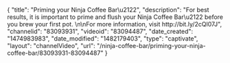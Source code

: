 {
    "title": "Priming your Ninja Coffee Bar\u2122",
    "description": "For best results, it is important to prime and flush your Ninja Coffee Bar\u2122 before you brew your first pot. \n\nFor more information, visit http:\/\/bit.ly\/2cQl07J",
    "channelid": "83093931",
    "videoid": "83094487",
    "date_created": "1474983983",
    "date_modified": "1482179403",
    "type": "captivate",
    "layout": "channelVideo",
    "url": "\/ninja-coffee-bar\/priming-your-ninja-coffee-bar\/83093931-83094487"
}